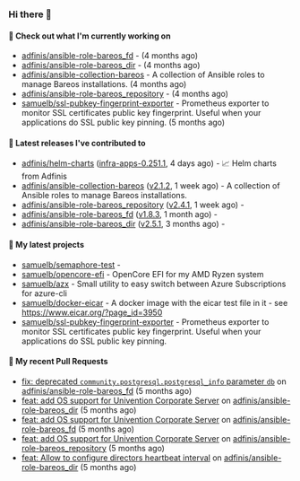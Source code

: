 ### Hi there 👋

#### 👷 Check out what I'm currently working on

- [adfinis/ansible-role-bareos_fd](https://github.com/adfinis/ansible-role-bareos_fd) -  (4 months ago)
- [adfinis/ansible-role-bareos_dir](https://github.com/adfinis/ansible-role-bareos_dir) -  (4 months ago)
- [adfinis/ansible-collection-bareos](https://github.com/adfinis/ansible-collection-bareos) - A collection of Ansible roles to manage Bareos installations. (4 months ago)
- [adfinis/ansible-role-bareos_repository](https://github.com/adfinis/ansible-role-bareos_repository) -  (4 months ago)
- [samuelb/ssl-pubkey-fingerprint-exporter](https://github.com/samuelb/ssl-pubkey-fingerprint-exporter) - Prometheus exporter to monitor SSL certificates public key fingerprint. Useful when your applications do SSL public key pinning.  (5 months ago)

#### 🔭 Latest releases I've contributed to

- [adfinis/helm-charts](https://github.com/adfinis/helm-charts) ([infra-apps-0.251.1](https://github.com/adfinis/helm-charts/releases/tag/infra-apps-0.251.1), 4 days ago) - 📈 Helm charts from Adfinis
- [adfinis/ansible-collection-bareos](https://github.com/adfinis/ansible-collection-bareos) ([v2.1.2](https://github.com/adfinis/ansible-collection-bareos/releases/tag/v2.1.2), 1 week ago) - A collection of Ansible roles to manage Bareos installations.
- [adfinis/ansible-role-bareos_repository](https://github.com/adfinis/ansible-role-bareos_repository) ([v2.4.1](https://github.com/adfinis/ansible-role-bareos_repository/releases/tag/v2.4.1), 1 week ago) - 
- [adfinis/ansible-role-bareos_fd](https://github.com/adfinis/ansible-role-bareos_fd) ([v1.8.3](https://github.com/adfinis/ansible-role-bareos_fd/releases/tag/v1.8.3), 1 month ago) - 
- [adfinis/ansible-role-bareos_dir](https://github.com/adfinis/ansible-role-bareos_dir) ([v2.5.1](https://github.com/adfinis/ansible-role-bareos_dir/releases/tag/v2.5.1), 3 months ago) - 

#### 🌱 My latest projects

- [samuelb/semaphore-test](https://github.com/samuelb/semaphore-test) - 
- [samuelb/opencore-efi](https://github.com/samuelb/opencore-efi) - OpenCore EFI for my AMD Ryzen system
- [samuelb/azx](https://github.com/samuelb/azx) - Small utility to easy switch between Azure Subscriptions for azure-cli
- [samuelb/docker-eicar](https://github.com/samuelb/docker-eicar) - A docker image with the eicar test file in it - see https://www.eicar.org/?page_id=3950
- [samuelb/ssl-pubkey-fingerprint-exporter](https://github.com/samuelb/ssl-pubkey-fingerprint-exporter) - Prometheus exporter to monitor SSL certificates public key fingerprint. Useful when your applications do SSL public key pinning. 

#### 🔨 My recent Pull Requests

- [fix: deprecated `community.postgresql.postgresql_info` parameter `db`](https://github.com/adfinis/ansible-role-bareos_fd/pull/35) on [adfinis/ansible-role-bareos_fd](https://github.com/adfinis/ansible-role-bareos_fd) (5 months ago)
- [feat: add OS support for Univention Corporate Server](https://github.com/adfinis/ansible-role-bareos_dir/pull/27) on [adfinis/ansible-role-bareos_dir](https://github.com/adfinis/ansible-role-bareos_dir) (5 months ago)
- [feat: add OS support for Univention Corporate Server](https://github.com/adfinis/ansible-role-bareos_fd/pull/34) on [adfinis/ansible-role-bareos_fd](https://github.com/adfinis/ansible-role-bareos_fd) (5 months ago)
- [feat: add OS support for Univention Corporate Server](https://github.com/adfinis/ansible-role-bareos_repository/pull/20) on [adfinis/ansible-role-bareos_repository](https://github.com/adfinis/ansible-role-bareos_repository) (5 months ago)
- [feat: Allow to configure directors heartbeat interval](https://github.com/adfinis/ansible-role-bareos_dir/pull/26) on [adfinis/ansible-role-bareos_dir](https://github.com/adfinis/ansible-role-bareos_dir) (5 months ago)
